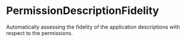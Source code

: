 # PermissionDescriptionFidelity
Automatically assessing the fidelity of the application descriptions with respect to the permissions.
